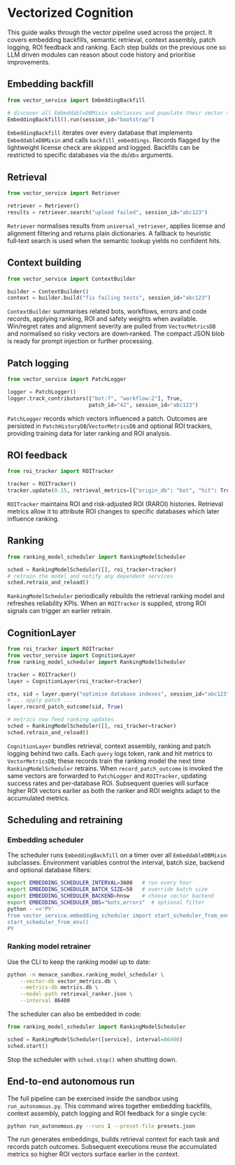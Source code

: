 # Vectorized Cognition

This guide walks through the vector pipeline used across the project.  It
covers embedding backfills, semantic retrieval, context assembly, patch logging,
ROI feedback and ranking.  Each step builds on the previous one so LLM driven
modules can reason about code history and prioritise improvements.

## Embedding backfill

````python
from vector_service import EmbeddingBackfill

# discover all EmbeddableDBMixin subclasses and populate their vector stores
EmbeddingBackfill().run(session_id="bootstrap")
````

`EmbeddingBackfill` iterates over every database that implements
`EmbeddableDBMixin` and calls `backfill_embeddings`.  Records flagged by the
lightweight license check are skipped and logged.  Backfills can be restricted to
specific databases via the `db`/`dbs` arguments.

## Retrieval

````python
from vector_service import Retriever

retriever = Retriever()
results = retriever.search("upload failed", session_id="abc123")
````

`Retriever` normalises results from `universal_retriever`, applies license and
alignment filtering and returns plain dictionaries.  A fallback to heuristic
full‑text search is used when the semantic lookup yields no confident hits.

## Context building

````python
from vector_service import ContextBuilder

builder = ContextBuilder()
context = builder.build("fix failing tests", session_id="abc123")
````

`ContextBuilder` summarises related bots, workflows, errors and code records,
applying ranking, ROI and safety weights when available.  Win/regret rates and
alignment severity are pulled from `VectorMetricsDB` and normalised so risky
vectors are down‑ranked.  The compact JSON blob is ready for prompt injection or
further processing.

## Patch logging

````python
from vector_service import PatchLogger

logger = PatchLogger()
logger.track_contributors(["bot:7", "workflow:2"], True,
                          patch_id="42", session_id="abc123")
````

`PatchLogger` records which vectors influenced a patch.  Outcomes are persisted
in `PatchHistoryDB`/`VectorMetricsDB` and optional ROI trackers, providing
training data for later ranking and ROI analysis.

## ROI feedback

````python
from roi_tracker import ROITracker

tracker = ROITracker()
tracker.update(0.15, retrieval_metrics=[{"origin_db": "bot", "hit": True}])
````

`ROITracker` maintains ROI and risk‑adjusted ROI (RAROI) histories.  Retrieval
metrics allow it to attribute ROI changes to specific databases which later
influence ranking.

## Ranking

````python
from ranking_model_scheduler import RankingModelScheduler

sched = RankingModelScheduler([], roi_tracker=tracker)
# retrain the model and notify any dependent services
sched.retrain_and_reload()
````

`RankingModelScheduler` periodically rebuilds the retrieval ranking model and
refreshes reliability KPIs.  When an `ROITracker` is supplied, strong ROI signals
can trigger an earlier retrain.

## CognitionLayer

````python
from roi_tracker import ROITracker
from vector_service import CognitionLayer
from ranking_model_scheduler import RankingModelScheduler

tracker = ROITracker()
layer = CognitionLayer(roi_tracker=tracker)

ctx, sid = layer.query("optimise database indexes", session_id="abc123")
# ... apply patch ...
layer.record_patch_outcome(sid, True)

# metrics now feed ranking updates
sched = RankingModelScheduler([], roi_tracker=tracker)
sched.retrain_and_reload()
````

`CognitionLayer` bundles retrieval, context assembly, ranking and patch logging
behind two calls.  Each `query` logs token, rank and hit metrics to
`VectorMetricsDB`; these records train the ranking model the next time
`RankingModelScheduler` retrains.  When `record_patch_outcome` is invoked the
same vectors are forwarded to `PatchLogger` and `ROITracker`, updating success
rates and per‑database ROI.  Subsequent queries will surface higher ROI vectors
earlier as both the ranker and ROI weights adapt to the accumulated metrics.

## Scheduling and retraining

### Embedding scheduler

The scheduler runs `EmbeddingBackfill` on a timer over all
`EmbeddableDBMixin` subclasses. Environment variables control the interval,
batch size, backend and optional database filters:

````bash
export EMBEDDING_SCHEDULER_INTERVAL=3600   # run every hour
export EMBEDDING_SCHEDULER_BATCH_SIZE=50   # override batch size
export EMBEDDING_SCHEDULER_BACKEND=hnsw    # choose vector backend
export EMBEDDING_SCHEDULER_DBS="bots,errors"  # optional filter
python - <<'PY'
from vector_service.embedding_scheduler import start_scheduler_from_env
start_scheduler_from_env()
PY
````

### Ranking model retrainer

Use the CLI to keep the ranking model up to date:

````bash
python -m menace_sandbox.ranking_model_scheduler \
    --vector-db vector_metrics.db \
    --metrics-db metrics.db \
    --model-path retrieval_ranker.json \
    --interval 86400
````

The scheduler can also be embedded in code:

````python
from ranking_model_scheduler import RankingModelScheduler

sched = RankingModelScheduler([service], interval=86400)
sched.start()
````

Stop the scheduler with `sched.stop()` when shutting down.

## End-to-end autonomous run

The full pipeline can be exercised inside the sandbox using
`run_autonomous.py`.  This command wires together embedding backfills,
context assembly, patch logging and ROI feedback for a single cycle:

````bash
python run_autonomous.py --runs 1 --preset-file presets.json
````

The run generates embeddings, builds retrieval context for each task and
records patch outcomes.  Subsequent executions reuse the accumulated metrics
so higher ROI vectors surface earlier in the context.
